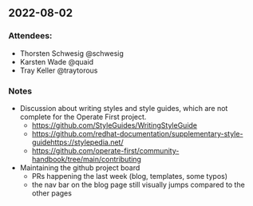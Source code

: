 ## 2022-08-02

### Attendees:
- Thorsten Schwesig @schwesig
- Karsten Wade @quaid
- Tray Keller @traytorous

### Notes

- Discussion about writing styles and style guides, which are not complete for the Operate First project.
  - https://github.com/StyleGuides/WritingStyleGuide
  - https://github.com/redhat-documentation/supplementary-style-guidehttps://stylepedia.net/
  - https://github.com/operate-first/community-handbook/tree/main/contributing
- Maintaining the github project board
  - PRs happening the last week (blog, templates, some typos)
  - the nav bar on the blog page still visually jumps compared to the other pages
